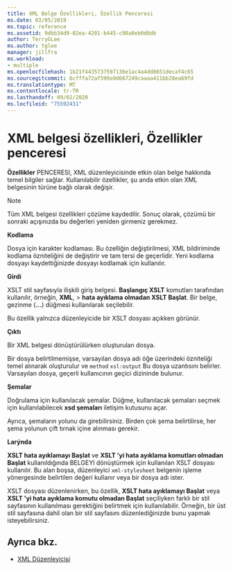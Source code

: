 ```yaml
---
title: XML Belge Özellikleri, Özellik Penceresi
ms.date: 03/05/2019
ms.topic: reference
ms.assetid: 9dbb34d9-02ea-4201-b445-c98a0eb0d6db
author: TerryGLee
ms.author: tglee
manager: jillfra
ms.workload:
- multiple
ms.openlocfilehash: 1b21f4435737597136e1ac4a4dd8651decaf4c65
ms.sourcegitcommit: 6cfffa72af599a9d667249caaaa411bb28ea69fd
ms.translationtype: MT
ms.contentlocale: tr-TR
ms.lasthandoff: 09/02/2020
ms.locfileid: "75592431"
---
```

# <a name="xml-document-properties-properties-window"></a>XML belgesi özellikleri, Özellikler penceresi

**Özellikler** PENCERESI, XML düzenleyicisinde etkin olan belge hakkında temel bilgiler sağlar. Kullanılabilir özellikler, şu anda etkin olan XML belgesinin türüne bağlı olarak değişir.

> [!NOTE]
> Tüm XML belgesi özellikleri çözüme kaydedilir. Sonuç olarak, çözümü bir sonraki açışınızda bu değerleri yeniden girmeniz gerekmez.

**Kodlama**

Dosya için karakter kodlaması. Bu özelliğin değiştirilmesi, XML bildiriminde kodlama özniteliğini de değiştirir ve tam tersi de geçerlidir. Yeni kodlama dosyayı kaydettiğinizde dosyayı kodlamak için kullanılır.

**Girdi**

XSLT stil sayfasıyla ilişkili giriş belgesi. **Başlangıç XSLT** komutları tarafından kullanılır, örneğin, **XML**,  >  **hata ayıklama olmadan XSLT Başlat**. Bir belge, gezinme (**...**) düğmesi kullanılarak seçilebilir.

Bu özellik yalnızca düzenleyicide bir XSLT dosyası açıkken görünür.

**Çıktı**

Bir XML belgesi dönüştürülürken oluşturulan dosya.

Bir dosya belirtilmemişse, varsayılan dosya adı öğe üzerindeki özniteliği temel alınarak oluşturulur ve `method` `xsl:output` Bu dosya uzantısını belirler. Varsayılan dosya, geçerli kullanıcının geçici dizininde bulunur.

**Şemalar**

Doğrulama için kullanılacak şemalar. Düğme, kullanılacak şemaları seçmek için kullanılabilecek **xsd şemaları** iletişim kutusunu açar.

Ayrıca, şemaların yolunu da girebilirsiniz. Birden çok şema belirtilirse, her şema yolunun çift tırnak içine alınması gerekir.

**Larýnda**

**XSLT hata ayıklamayı Başlat** ve **XSLT 'yi hata ayıklama komutları olmadan Başlat** kullanıldığında BELGEYI dönüştürmek için kullanılan XSLT dosyası kullanılır. Bu alan boşsa, düzenleyici `xml-stylesheet` belgenin işleme yönergesinde belirtilen değeri kullanır veya bir dosya adı ister.

XSLT dosyası düzenlenirken, bu özellik, **XSLT hata ayıklamayı Başlat** veya **XSLT 'yi hata ayıklama komutu olmadan Başlat** seçiliyken farklı bir stil sayfasının kullanılması gerektiğini belirtmek için kullanılabilir. Örneğin, bir üst stil sayfasına dahil olan bir stil sayfasını düzenlediğinizde bunu yapmak isteyebilirsiniz.

## <a name="see-also"></a>Ayrıca bkz.

- [XML Düzenleyicisi](../xml-tools/xml-editor.md)
